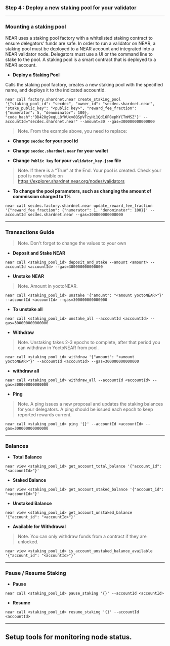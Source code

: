 ### Step 4 : Deploy a new staking pool for your validator
____

### Mounting a staking pool

NEAR uses a staking pool factory with a whitelisted staking contract to ensure delegators’ funds are safe. In order to run a validator on NEAR, a staking pool must be deployed to a NEAR account and integrated into a NEAR validator node. Delegators must use a UI or the command line to stake to the pool. A staking pool is a smart contract that is deployed to a NEAR account.

* __Deploy a Staking Pool__

Calls the staking pool factory, creates a new staking pool with the specified name, and deploys it to the indicated accountId.
```
near call factory.shardnet.near create_staking_pool '{"staking_pool_id": "secdec", "owner_id": "secdec.shardnet.near", "stake_public_key": "<public key>", "reward_fee_fraction": {"numerator": 5, "denominator": 100}, "code_hash":"DD428g9eqLL8fWUxv8QSpVFzyHi1Qd16P8ephYCTmMSZ"}' --accountId="secdec.shardnet.near" --amount=30 --gas=300000000000000
```

> Note. From the example above, you need to replace:

* __Change `secdec` for your pool id__

* __Change `secdec.shardnet.near` for your wallet__

* __Change `Public key` for your `validator_key.json` file__

> Note. If there is a “True” at the End. Your pool is created. Check your pool is now visible on https://explorer.shardnet.near.org/nodes/validators

* __To change the pool parameters, such as changing the amount of commission charged to 1%__
```
near call secdec.factory.shardnet.near update_reward_fee_fraction '{"reward_fee_fraction": {"numerator": 1, "denominator": 100}}' --accountId secdec.shardnet.near --gas=300000000000000
```

____
### Transactions Guide

> Note. Don't forget to change the values to your own

* __Deposit and Stake NEAR__
```
near call <staking_pool_id> deposit_and_stake --amount <amount> --accountId <accountId> --gas=300000000000000
```

* __Unstake NEAR__

> Note. Amount in yoctoNEAR.
```
near call <staking_pool_id> unstake '{"amount": "<amount yoctoNEAR>"}' --accountId <accountId> --gas=300000000000000
```

* __To unstake all__
```
near call <staking_pool_id> unstake_all --accountId <accountId> --gas=300000000000000
```

* __Withdraw__

> Note. Unstaking takes 2-3 epochs to complete, after that period you can withdraw in YoctoNEAR from pool.
```
near call <staking_pool_id> withdraw '{"amount": "<amount yoctoNEAR>"}' --accountId <accountId> --gas=300000000000000
```

* __withdraw all__
```
near call <staking_pool_id> withdraw_all --accountId <accountId> --gas=300000000000000
```

* __Ping__

> Note. A ping issues a new proposal and updates the staking balances for your delegators. A ping should be issued each epoch to keep reported rewards current.
```
near call <staking_pool_id> ping '{}' --accountId <accountId> --gas=300000000000000
```
____
### Balances

* __Total Balance__
```
near view <staking_pool_id> get_account_total_balance '{"account_id": "<accountId>"}'
```

* __Staked Balance__
```
near view <staking_pool_id> get_account_staked_balance '{"account_id": "<accountId>"}'
```

* __Unstaked Balance__
```
near view <staking_pool_id> get_account_unstaked_balance '{"account_id": "<accountId>"}'
```

* __Available for Withdrawal__

> Note. You can only withdraw funds from a contract if they are unlocked.
```
near view <staking_pool_id> is_account_unstaked_balance_available '{"account_id": "<accountId>"}'
```
____
### Pause / Resume Staking

* __Pause__
```
near call <staking_pool_id> pause_staking '{}' --accountId <accountId>
```

* __Resume__
```
near call <staking_pool_id> resume_staking '{}' --accountId <accountId>
```
____
## Setup tools for monitoring node status.








